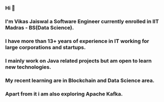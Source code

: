 ### Hi 👋
### I'm Vikas Jaiswal a Software Engineer currently enrolled in IIT Madras - BS(Data Science).
### I have more than 13+ years of experience in IT working for large corporations and startups.
### I mainly work on Java related projects but am open to learn new technologies.
### My recent learning are in Blockchain and Data Science area.
### Apart from it i am also exploring Apache Kafka.
<!--
**jaiswalvik/jaiswalvik** is a ✨ _special_ ✨ repository because its `README.md` (this file) appears on your GitHub profile.

Here are some ideas to get you started:

- 🔭 I’m currently working on ...
- 🌱 I’m currently learning ...
- 👯 I’m looking to collaborate on ...
- 🤔 I’m looking for help with ...
- 💬 Ask me about ...
- 📫 How to reach me: ...
- 😄 Pronouns: ...
- ⚡ Fun fact: ...
-->

